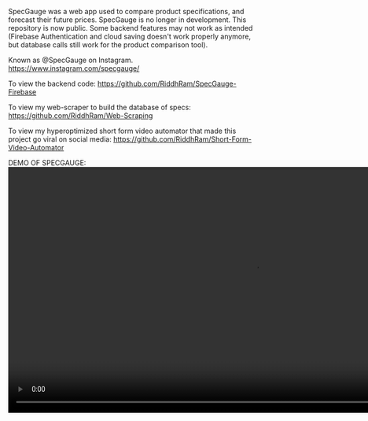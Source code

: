 SpecGauge was a web app used to compare product specifications, and forecast their future prices. SpecGauge is no longer in development. This repository is now public. Some backend features may not work as intended (Firebase Authentication and cloud saving doesn't work properly anymore, but database calls still work for the product comparison tool). 

Known as @SpecGauge on Instagram. https://www.instagram.com/specgauge/

To view the backend code: https://github.com/RiddhRam/SpecGauge-Firebase

To view my web-scraper to build the database of specs: https://github.com/RiddhRam/Web-Scraping

To view my hyperoptimized short form video automator that made this project go viral on social media: https://github.com/RiddhRam/Short-Form-Video-Automator

DEMO OF SPECGAUGE:
<video src="https://github.com/user-attachments/assets/8f27efb4-5183-4322-ba8b-29c41950f19f" controls width="1000"></video>
